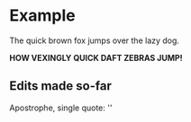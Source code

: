 # Example

The quick brown fox jumps over the lazy dog.

**HOW VEXINGLY QUICK DAFT ZEBRAS JUMP!**

## Edits made so-far

Apostrophe, single quote: ''
